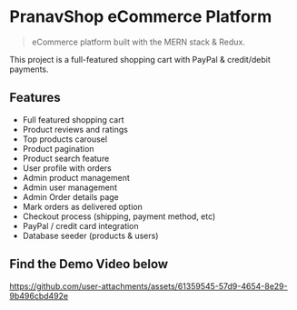 # PranavShop eCommerce Platform 

> eCommerce platform built with the MERN stack & Redux.



This project is a full-featured shopping cart with PayPal & credit/debit payments.





## Features

- Full featured shopping cart
- Product reviews and ratings
- Top products carousel
- Product pagination
- Product search feature
- User profile with orders
- Admin product management
- Admin user management
- Admin Order details page
- Mark orders as delivered option
- Checkout process (shipping, payment method, etc)
- PayPal / credit card integration
- Database seeder (products & users)

## Find the Demo Video below

https://github.com/user-attachments/assets/61359545-57d9-4654-8e29-9b496cbd492e


